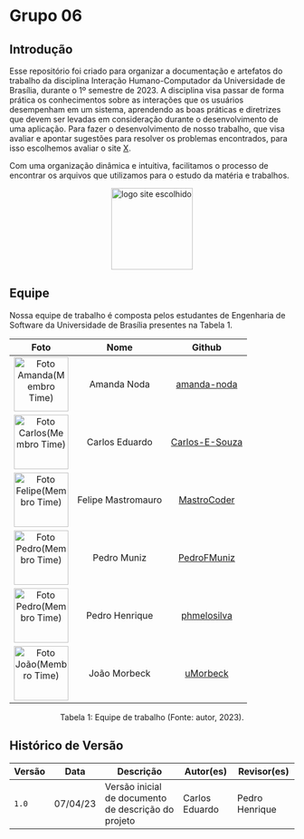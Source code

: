 # Grupo 06

## Introdução
Esse repositório foi criado para organizar a documentação e artefatos do trabalho da disciplina Interação Humano-Computador da Universidade de Brasília, durante o 1º semestre de 2023. A disciplina visa passar de forma prática os conhecimentos sobre as interações que os usuários desempenham em um sistema, aprendendo as boas práticas e diretrizes que devem ser levadas em consideração durante o desenvolvimento de uma aplicação. Para fazer o desenvolvimento de nosso trabalho, que visa avaliar e apontar sugestões para resolver os problemas encontrados, para isso escolhemos avaliar o site [X](X).

Com uma organização dinâmica e intuitiva, facilitamos o processo de encontrar os arquivos que utilizamos para o estudo da matéria e trabalhos.

<div style="text-align: center">
<img src="#" style="width:15vw" alt="logo site escolhido"/>
</div>

## Equipe

Nossa equipe de trabalho é composta pelos estudantes de Engenharia de Software da Universidade de Brasília presentes na Tabela 1.

| Foto        | Nome                                 | Github |
| :---------: | :----------------------------------: | :----: |
| <img src="https://avatars.githubusercontent.com/u/58089751?v=4" alt="Foto Amanda(Membro Time)" style="width: 10vw"> | Amanda Noda | [amanda-noda](https://github.com/amanda-noda) |
| <img src="https://avatars.githubusercontent.com/u/80905912?v=4" alt="Foto Carlos(Membro Time)" style="width: 10vw"> | Carlos Eduardo | [Carlos-E-Souza](https://github.com/Carlos-E-Souza) |
| <img src="https://avatars.githubusercontent.com/u/54457201?v=4" alt="Foto Felipe(Membro Time)" style="width: 10vw"> | Felipe Mastromauro | [MastroCoder](https://github.com/MastroCoder) |
| <img src="https://avatars.githubusercontent.com/u/61098873?v=4" alt="Foto Pedro(Membro Time)" style="width: 10vw"> | Pedro Muniz | [PedroFMuniz](https://github.com/PedroFMuniz) |
| <img src="https://avatars.githubusercontent.com/u/88786258?v=4" alt="Foto Pedro(Membro Time)" style="width: 10vw"> | Pedro Henrique | [phmelosilva](https://github.com/phmelosilva) |
| <img src="https://avatars.githubusercontent.com/u/97908795?v=4" alt="Foto João(Membro Time)" style="width: 10vw"> | João Morbeck | [uMorbeck](https://github.com/uMorbeck) |

<div style="text-align: center">
<p> Tabela 1: Equipe de trabalho (Fonte: autor, 2023).</p>
</div>

## Histórico de Versão

|  Versão  |   Data   |                      Descrição                      |    Autor(es)   |  Revisor(es)  |
| -------- | -------- | --------------------------------------------------- | -------------- | ------------- |
|  `1.0`   | 07/04/23 | Versão inicial de documento de descrição do projeto | Carlos Eduardo | Pedro Henrique |